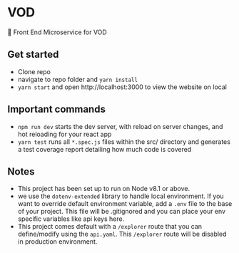 # VOD
:briefcase: Front End Microservice for VOD

## Get started

- Clone repo
- navigate to repo folder and `yarn install`
- `yarn start` and open http://localhost:3000 to view the website on local

## Important commands

- `npm run dev` starts the dev server, with reload on server changes, and hot reloading for your react app
- `yarn test` runs all `*.spec.js` files within the src/ directory and generates a test coverage report detailing how much code is covered

## Notes
- This project has been set up to run on Node v8.1 or above.
- we use the `dotenv-extended` library to handle local environment. If you want to override default environment variable, add a `.env` file to the base of your project. This file will be .gitignored and you can place your env specific variables like api keys here.
- This project comes default with a `/explorer` route that you can define/modify using the `api.yaml`. This `/explorer` route will be disabled in production environment.
